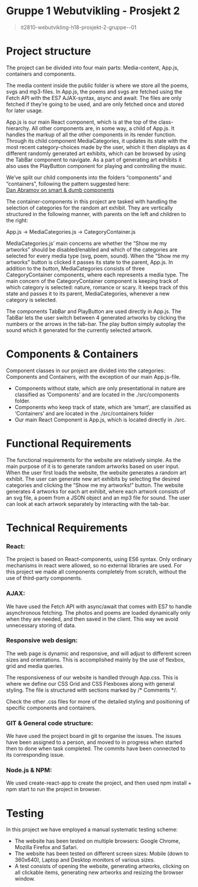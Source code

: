 # Gruppe 1 Webutvikling - Prosjekt 2
> it2810-webutvikling-h18-prosjekt-2-gruppe--01

# Project structure

The project can be divided into four main parts: Media-content, App.js,  containers  and components.

The media content inside the public folder is where we store all the poems, svgs and mp3-files. In App.js, the poems and svgs are fetched using the Fetch API with the ES7 AJAX-syntax, async and await. The files are only fetched if they’re going to be used, and are only fetched once and stored for later usage.

App.js is our main React component, which is at the top of the class-hierarchy. All other components are, in some way, a child of App.js. It handles the markup of all the other components in its render function. Through its child component MediaCategories, it updates its state with the most recent category-choices made by the user, which it then displays as 4 different randomly generated art exhibits, which can be browsed by using the TabBar component to navigate. As a part of generating art exhibits it also uses the PlayButton component for playing and controlling the music. 

We’ve split our child components into the folders “components” and “containers”, following the pattern suggested here:  
[Dan Abramov on smart & dumb components](https://medium.com/@dan_abramov/smart-and-dumb-components-7ca2f9a7c7d0) 

The container-components in this project are tasked with handling the selection of categories for the random art exhibit. They are vertically structured in the following manner, with parents on the left and children to the right:
	
  App.js -> MediaCategories.js -> CategoryContainer.js

MediaCategories.js’ main concerns are whether the “Show me my artworks” should be disabled/enabled and which of the categories are selected for every media type (svg, poem, sound). When the “Show me my artworks” button is clicked it passes its state to the parent, App.js. In addition to the button, MediaCategories consists of three CategoryContainer components, where each represents a media type. The main concern of the CategoryContainer component is keeping track of which category is selected: nature, romance or scary. It keeps track of this state and passes it to its parent, MediaCategories, whenever a new category is selected. 

The components TabBar and PlayButton are used directly in App.js. The TabBar lets the user switch between 4 generated artworks by clicking the numbers or the arrows in the tab-bar. The play button simply autoplay the sound which it generated for the currently selected artwork. 


# Components & Containers

Component classes in our project are divided into the categories: Components and Containers, with the exception of our main App.js-file. 
* Components without state, which are only presentational in nature are classified as ‘Components’ and are located in the ./src/components folder.
* Components who keep track of state, which are ‘smart’, are classified as ‘Containers’ and are located in the ./src/containers folder
* Our main React Component is App.js, which is located directly in ./src. 


# Functional Requirements

The functional requirements for the website are relatively simple. As the main purpose of it is to generate random artworks based on user input. 
When the user first loads the website, the website generates a random art exhibit. The user can generate new art exhibits by selecting the desired categories and clicking the “Show me my artworks!” button. 
The website generates 4 artworks for each art exhibit, where each artwork consists of an svg file, a poem from a JSON object and an mp3 file for sound. The user can look at each artwork separately by interacting with the tab-bar. 


# Technical Requirements

### React:
The project is based on React-components, using ES6 syntax. Only ordinary mechanisms in react were allowed, so no external libraries are used. For this project we made all components completely from scratch, without the use of third-party components.
### AJAX:
We have used the Fetch API with async/await that comes with ES7 to handle asynchronous fetching. The photos and poems are loaded dynamically only when they are needed, and then saved in the client. This way we avoid unnecessary storing of data. 
### Responsive web design:
The web page is dynamic and responsive, and will adjust to different screen sizes and orientations. This is accomplished mainly by the use of flexbox, grid and media queries. 

The responsiveness of our website is handled through App.css. This is where we define our CSS Grid and CSS Flexboxes along with general styling. The file is structured with sections marked by  /* Comments */. 

Check the other .css files for more of the detailed styling and positioning of specific components and containers.
### GIT & General code structure:
We have used the project board in git to organise the issues. The issues have been assigned to a person, and moved to in progress when started then to done when task completed. The commits have been connected to its corresponding issue. 
### Node.js & NPM:
We used create-react-app to create the project, and then used npm install + npm start to run the project in browser. 


# Testing

In this project we have employed a manual systematic testing scheme:
* The website has been tested on multiple browsers: Google Chrome, Mozilla Firefox and Safari.
* The website has been tested on different screen sizes: Mobile (down to 360x640), Laptop and Desktop monitors of various sizes. 
* A test consists of opening the website, generating artworks, clicking on all clickable items, generating new artworks and resizing the browser window. 
